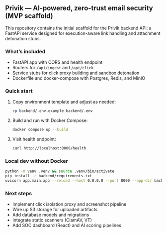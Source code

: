 ## Privik — AI-powered, zero-trust email security (MVP scaffold)

This repository contains the initial scaffold for the Privik backend API: a FastAPI service designed for execution-aware link handling and attachment detonation stubs.

### What’s included
- FastAPI app with CORS and health endpoint
- Routers for `/api/ingest` and `/api/click`
- Service stubs for click proxy building and sandbox detonation
- Dockerfile and docker-compose with Postgres, Redis, and MinIO

### Quick start
1. Copy environment template and adjust as needed:
   ```bash
   cp backend/.env.example backend/.env
   ```
2. Build and run with Docker Compose:
   ```bash
   docker compose up --build
   ```
3. Visit health endpoint:
   ```bash
   curl http://localhost:8000/health
   ```

### Local dev without Docker
```bash
python -m venv .venv && source .venv/bin/activate
pip install -r backend/requirements.txt
uvicorn app.main:app --reload --host 0.0.0.0 --port 8000 --app-dir backend
```

### Next steps
- Implement click isolation proxy and screenshot pipeline
- Wire up S3 storage for uploaded artifacts
- Add database models and migrations
- Integrate static scanners (ClamAV, VT)
- Add SOC dashboard (React) and AI scoring pipelines


